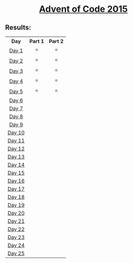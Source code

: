 <h1 align="center"> <a href="https://adventofcode.com/2015">Advent of Code 2015</a></h1>

## Results:

<table align="center" style="text-align: center;">
    <tr>
        <th>Day</th>
        <th>Part 1</th>
        <th>Part 2</th>
    </tr>
        <td><a href="/day_01">Day 1</a></td>
        <td>⭐</td>
        <td>⭐</td>
    <tr>
    </tr>
        <td><a href="/day_02">Day 2</a></td>
        <td>⭐</td>
        <td>⭐</td>
    <tr>
    </tr>
        <td><a href="/day_03">Day 3</a></td>
        <td>⭐</td>
        <td>⭐</td>
    <tr>
    </tr>
        <td><a href="/day_04">Day 4</a></td>
        <td>⭐</td>
        <td>⭐</td>
    <tr>
    </tr>
        <td><a href="/day_05">Day 5</a></td>
        <td>⭐</td>
        <td>⭐</td>
    <tr>
    </tr>
        <td><a href="/day_06">Day 6</a></td>
        <td></td>
        <td></td>
    <tr>
    </tr>
        <td><a href="/day_07">Day 7</a></td>
        <td></td>
        <td></td>
    <tr>
    </tr>
        <td><a href="/day_08">Day 8</a></td>
        <td></td>
        <td></td>
    <tr>
    </tr>
        <td><a href="/day_09">Day 9</a></td>
        <td></td>
        <td></td>
    <tr>
    </tr>
        <td><a href="/day_10">Day 10</a></td>
        <td></td>
        <td></td>
    <tr>
    </tr>
        <td><a href="/day_11">Day 11</a></td>
        <td></td>
        <td></td>
    <tr>    
    </tr>
        <td><a href="/day_12">Day 12</a></td>
        <td></td>
        <td></td>
    <tr>    
    </tr>
        <td><a href="/day_13">Day 13</a></td>
        <td></td>
        <td></td>
    <tr>    
    </tr>
        <td><a href="/day_14">Day 14</a></td>
        <td></td>
        <td></td>
    <tr>    
    </tr>
        <td><a href="/day_15">Day 15</a></td>
        <td></td>
        <td></td>
    <tr>    
    </tr>
        <td><a href="/day_16">Day 16</a></td>
        <td></td>
        <td></td>
    <tr>    
    </tr>
        <td><a href="/day_17">Day 17</a></td>
        <td></td>
        <td></td>
    <tr>    
    </tr>
        <td><a href="/day_18">Day 18</a></td>
        <td></td>
        <td></td>
    <tr>    
    </tr>
        <td><a href="/day_19">Day 19</a></td>
        <td></td>
        <td></td>
    <tr>    
    </tr>
        <td><a href="/day_20">Day 20</a></td>
        <td></td>
        <td></td>
    <tr>    
    </tr>
        <td><a href="/day_21">Day 21</a></td>
        <td></td>
        <td></td>
    <tr>    
    </tr>
        <td><a href="/day_22">Day 22</a></td>
        <td></td>
        <td></td>
    <tr>    
    </tr>
        <td><a href="/day_23">Day 23</a></td>
        <td></td>
        <td></td>
    <tr>    
    </tr>
        <td><a href="/day_24">Day 24</a></td>
        <td></td>
        <td></td>
    <tr>    
    </tr>
        <td><a href="/day_25">Day 25</a></td>
        <td></td>
        <td></td>
    <tr>    

</table>